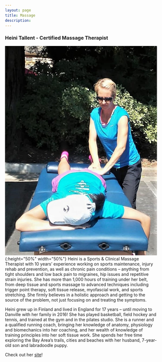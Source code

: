 ```yaml
---
layout: page
title: Massage
description: 
---
```


### Heini Tallent - Certified Massage Therapist
![Heini Tallent](assets/images/massage.jpg){:height="50%" width="50%"}
Heini is a Sports &amp; Clinical Massage Therapist with 10 years’ experience working on sports maintenance, injury rehab and prevention, as well as chronic pain conditions – anything from tight shoulders and low back pain to migraines, hip issues and repetitive strain injuries. She has more than 1,000 hours of training under her belt, from deep tissue and sports massage to advanced techniques including trigger point therapy, soft tissue release, myofascial work, and sports stretching. She firmly believes in a holistic approach and getting to the source of the problem, not just focusing on and treating the symptoms.

Heini grew up in Finland and lived in England for 17 years – until moving to Danville with her family in 2016! She has played basketball, field hockey and tennis, and trained at the gym and in the pilates studio. She is a runner and a qualified running coach, bringing her knowledge of anatomy, physiology and biomechanics into her coaching, and her wealth of knowledge of training principles into her soft tissue work. She spends her free time exploring the Bay Area’s trails, cities and beaches with her husband, 7-year- old son and labradoodle puppy.

Check out her [site](http://zest-massage.com/)!
